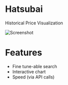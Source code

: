 # Hatsubai
Historical Price Visualization

![Screenshot](https://raw.githubusercontent.com/kokseen1/Hatsubai/main/static/img/sample.png)

# Features
- Fine tune-able search
- Interactive chart
- Speed (via API calls)
